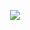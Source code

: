 <p align='center'>
    <img src="https://capsule-render.vercel.app/api?type=waving&color=hexcode&height=300&section=header&text=I%20am%20JinHui%20&fontSize=90&animation=fadeIn&fontAlignY=38&descAlignY=51&descAlign=62"/>
</p>
